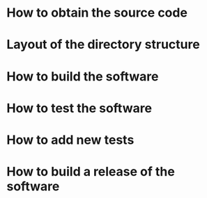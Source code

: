 # How to obtain the source code

# Layout of the directory structure

# How to build the software

# How to test the software

# How to add new tests

# How to build a release of the software